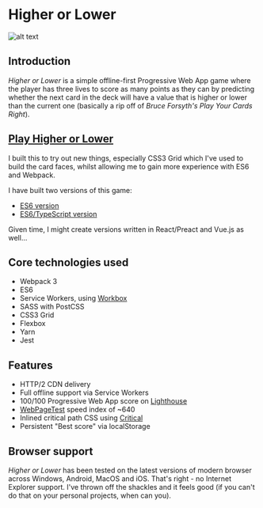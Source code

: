 # Higher or Lower

![alt text](https://www.onge.co.uk/higherorlower/screenshot.png "Screenshot of Higher or Lower")

## Introduction

_Higher or Lower_ is a simple offline-first Progressive Web App game where the player has three lives to score as many points as they can by predicting whether the next card in the deck will have a value that is higher or lower than the current one (basically a rip off of _Bruce Forsyth's Play Your Cards Right_).

## **[Play Higher or Lower](https://onge.co.uk/higherorlower/es6/)** ##

I built this to try out new things, especially CSS3 Grid which I've used to build the card faces, whilst allowing me to gain more experience with ES6 and Webpack.

I have built two versions of this game:

- [ES6 version](https://github.com/OngeUK/higherorlower/tree/master/es6)
- [ES6/TypeScript version](https://github.com/OngeUK/higherorlower/tree/master/typescript)

Given time, I might create versions written in React/Preact and Vue.js as well...

## Core technologies used ##
- Webpack 3
- ES6
- Service Workers, using [Workbox](https://workboxjs.org/)
- SASS with PostCSS
- CSS3 Grid
- Flexbox
- Yarn
- Jest

## Features ##

- HTTP/2 CDN delivery
- Full offline support via Service Workers
- 100/100 Progressive Web App score on [Lighthouse](https://developers.google.com/web/tools/lighthouse/)
- [WebPageTest](https://www.webpagetest.org) speed index of ~640
- Inlined critical path CSS using [Critical](https://www.npmjs.com/package/critical)
- Persistent "Best score" via localStorage

## Browser support ##

_Higher or Lower_ has been tested on the latest versions of modern browser across Windows, Android, MacOS and iOS. That's right - no Internet Explorer support. I've thrown off the shackles and it feels good (if you can't do that on your personal projects, when can you).